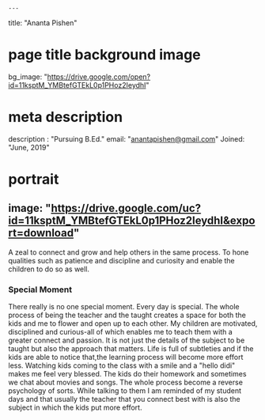 
    ---
title: "Ananta Pishen"
# page title background image
bg_image: "https://drive.google.com/open?id=11ksptM_YMBtefGTEkL0p1PHoz2IeydhI"
# meta description
description : "Pursuing B.Ed."
email: "anantapishen@gmail.com"
Joined: "June, 2019"
# portrait
image: "https://drive.google.com/uc?id=11ksptM_YMBtefGTEkL0p1PHoz2IeydhI&export=download"
---

A zeal to connect and grow and help others in the same process. To hone qualities such as patience and discipline and curiosity and enable the children to do so as well.

### Special Moment
There really is no one special moment. Every day is special. The whole process of being the teacher and the taught creates a space for both the kids and me to flower and open up to each other. My children are motivated, disciplined and curious-all of which enables me to teach them with a greater connect and passion. It is not just the details of the subject to be taught but also the approach that matters. Life is full of subtleties and if the kids are able to notice that,the learning process will become more effort less. Watching kids coming to the class with a smile and a  "hello didi" makes me feel very blessed. The kids do their homework and sometimes we chat about movies and songs. The whole process become a reverse psychology of sorts. While talking to them I am reminded of my student days and that usually the teacher that you connect best with is also the subject in which the kids put more effort.


